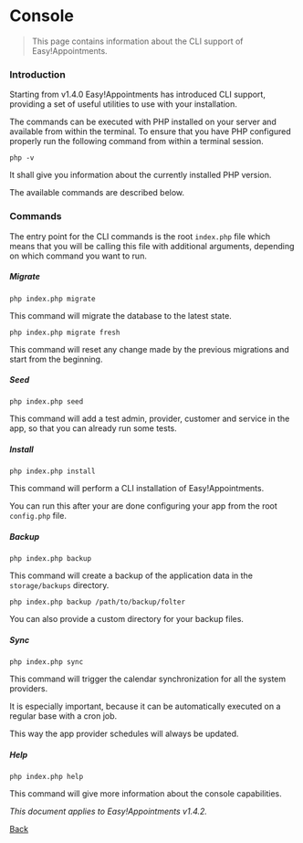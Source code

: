 # Console

> This page contains information about the CLI support of Easy!Appointments.

### Introduction

Starting from v1.4.0 Easy!Appointments has introduced CLI support, providing a set of useful utilities to use with your installation. 

The commands can be executed with PHP installed on your server and available from within the terminal. To ensure that you have PHP configured properly run the following command from within a terminal session. 

```
php -v
```

It shall give you information about the currently installed PHP version.

The available commands are described below.  

### Commands

The entry point for the CLI commands is the root `index.php` file which means that you will be calling this file with additional arguments, depending on which command you want to run. 

##### Migrate 

```
php index.php migrate
```

This command will migrate the database to the latest state. 

```
php index.php migrate fresh
```

This command will reset any change made by the previous migrations and start from the beginning. 

##### Seed

```
php index.php seed
```

This command will add a test admin, provider, customer and service in the app, so that you can already run some tests.  

##### Install

```
php index.php install
```

This command will perform a CLI installation of Easy!Appointments. 

You can run this after your are done configuring your app from the root `config.php` file. 

##### Backup 

```
php index.php backup
```

This command will create a backup of the application data in the `storage/backups` directory. 


```
php index.php backup /path/to/backup/folter
``` 

You can also provide a custom directory for your backup files. 


##### Sync

```
php index.php sync
``` 

This command will trigger the calendar synchronization for all the system providers. 

It is especially important, because it can be automatically executed on a regular base with a cron job. 

This way the app provider schedules will always be updated. 


##### Help 

```
php index.php help
``` 

This command will give more information about the console capabilities.

*This document applies to Easy!Appointments v1.4.2.*

[Back](readme.md)
